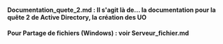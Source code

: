 #### Documentation_quete_2.md : Il s'agit là de... la documentation pour la quête 2 de Active Directory, la création des UO



#### Pour Partage de fichiers (Windows) : voir Serveur_fichier.md
